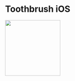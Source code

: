 # Toothbrush iOS

<img src="https://raw.github.com/garethpaul/toothbrush-ios/master/img/app.gif" width="180" />
